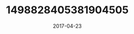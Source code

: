 ---
title: "1498828405381904505"
cover: "2017-04-23 06.51.31 1498828405381904505_46248401"
photo: "2017-04-23 06.51.31 1498828405381904505_46248401"
date: "2017-04-23"
type: "photo"
---